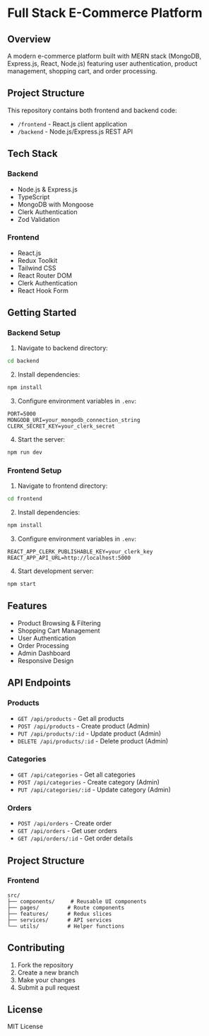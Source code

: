 # Full Stack E-Commerce Platform

## Overview
A modern e-commerce platform built with MERN stack (MongoDB, Express.js, React, Node.js) featuring user authentication, product management, shopping cart, and order processing.

## Project Structure
This repository contains both frontend and backend code:
- `/frontend` - React.js client application
- `/backend` - Node.js/Express.js REST API

## Tech Stack

### Backend
- Node.js & Express.js
- TypeScript
- MongoDB with Mongoose
- Clerk Authentication
- Zod Validation

### Frontend
- React.js
- Redux Toolkit
- Tailwind CSS
- React Router DOM
- Clerk Authentication
- React Hook Form

## Getting Started

### Backend Setup
1. Navigate to backend directory:
```bash
cd backend
```

2. Install dependencies:
```bash
npm install
```

3. Configure environment variables in `.env`:
```
PORT=5000
MONGODB_URI=your_mongodb_connection_string
CLERK_SECRET_KEY=your_clerk_secret
```

4. Start the server:
```bash
npm run dev
```

### Frontend Setup
1. Navigate to frontend directory:
```bash
cd frontend
```

2. Install dependencies:
```bash
npm install
```

3. Configure environment variables in `.env`:
```
REACT_APP_CLERK_PUBLISHABLE_KEY=your_clerk_key
REACT_APP_API_URL=http://localhost:5000
```

4. Start development server:
```bash
npm start
```

## Features
- Product Browsing & Filtering
- Shopping Cart Management
- User Authentication
- Order Processing
- Admin Dashboard
- Responsive Design

## API Endpoints

### Products
- `GET /api/products` - Get all products
- `POST /api/products` - Create product (Admin)
- `PUT /api/products/:id` - Update product (Admin)
- `DELETE /api/products/:id` - Delete product (Admin)

### Categories
- `GET /api/categories` - Get all categories
- `POST /api/categories` - Create category (Admin)
- `PUT /api/categories/:id` - Update category (Admin)

### Orders
- `POST /api/orders` - Create order
- `GET /api/orders` - Get user orders
- `GET /api/orders/:id` - Get order details

## Project Structure

### Frontend
```
src/
├── components/     # Reusable UI components
├── pages/         # Route components
├── features/      # Redux slices
├── services/      # API services
└── utils/         # Helper functions
```

## Contributing
1. Fork the repository
2. Create a new branch
3. Make your changes
4. Submit a pull request

## License
MIT License